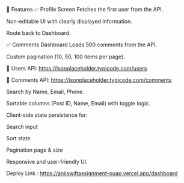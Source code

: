 📌 Features
✅ Profile Screen
Fetches the first user from the API.

Non-editable UI with clearly displayed information.

Route back to Dashboard.

✅ Comments Dashboard
Loads 500 comments from the API.

Custom pagination (10, 50, 100 items per page).

🔗 Users API: https://jsonplaceholder.typicode.com/users

🔗 Comments API: https://jsonplaceholder.typicode.com/comments

Search by Name, Email, Phone.

Sortable columns (Post ID, Name, Email) with toggle logic.

Client-side state persistence for:

Search input

Sort state

Pagination page & size

Responsive and user-friendly UI.

Deploy Link : https://anilswiftassignment-ouap.vercel.app/dashboard
